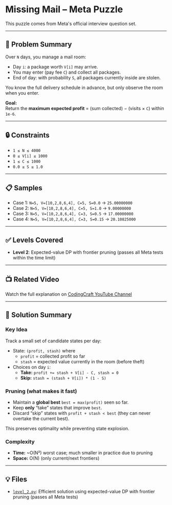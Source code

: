 # Missing Mail – Meta Puzzle

This puzzle comes from Meta's official interview question set.

---

## 📘 Problem Summary

Over `N` days, you manage a mail room:

- Day `i`: a package worth `V[i]` may arrive.
- You may enter (pay fee `C`) and collect all packages.
- End of day: with probability `S`, all packages currently inside are stolen.

You know the full delivery schedule in advance, but only observe the room when you enter.

**Goal:**  
Return the **maximum expected profit** = (sum collected) − (visits × `C`) within `1e-6`.

---

## 🔒 Constraints
- `1 ≤ N ≤ 4000`
- `0 ≤ V[i] ≤ 1000`
- `1 ≤ C ≤ 1000`
- `0.0 ≤ S ≤ 1.0`

---

## 📋 Samples
- Case 1: `N=5, V=[10,2,8,6,4], C=5, S=0.0` → `25.00000000`
- Case 2: `N=5, V=[10,2,8,6,4], C=5, S=1.0` → `9.00000000`
- Case 3: `N=5, V=[10,2,8,6,4], C=3, S=0.5` → `17.00000000`
- Case 4: `N=5, V=[10,2,8,6,4], C=3, S=0.15` → `20.10825000`

---

## ✅ Levels Covered
- **Level 2**: Expected-value DP with frontier pruning (passes all Meta tests within the time limit)

---

## 📺 Related Video
Watch the full explanation on [CodingCraft YouTube Channel](https://www.youtube.com/@CodingCraftChannel)

---

## 🧠 Solution Summary

### Key Idea

Track a small set of candidate states per day:
- State: `(profit, stash)` where
  - `profit` = collected profit so far
  - `stash` = expected value currently in the room (before theft)
- Choices on day `i`:
  - **Take:** `profit += stash + V[i] - C, stash = 0`
  - **Skip:** `stash = (stash + V[i]) * (1 - S)`

### Pruning (what makes it fast)

- Maintain a **global best** `best = max(profit)` seen so far.
- Keep **only** “take” states that improve `best`.
- Discard “skip” states with `profit + stash < best` (they can never overtake the current best).

This preserves optimality while preventing state explosion.

### Complexity

- **Time:** ~O(N²) worst case; much smaller in practice due to pruning
- **Space:** O(N) (only current/next frontiers)

---

## 💡 Files

- [`level_2.py`](level_2.py): Efficient solution using expected-value DP with frontier pruning (passes all Meta tests)
